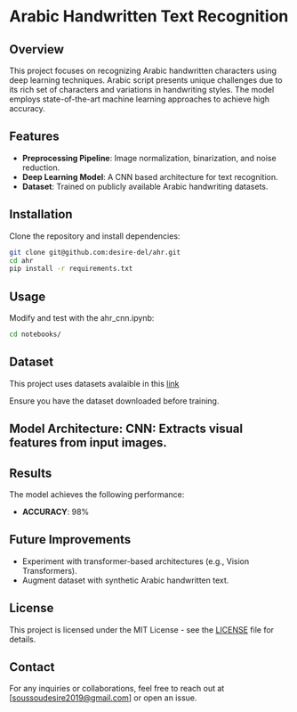# Arabic Handwritten Text Recognition

## Overview
This project focuses on recognizing Arabic handwritten characters using deep learning techniques. Arabic script presents unique challenges due to its rich set of characters and variations in handwriting styles. The model employs state-of-the-art machine learning approaches to achieve high accuracy.

## Features
- **Preprocessing Pipeline**: Image normalization, binarization, and noise reduction.
- **Deep Learning Model**: A CNN based architecture for text recognition.
- **Dataset**: Trained on publicly available Arabic handwriting datasets.

## Installation
Clone the repository and install dependencies:
```bash
git clone git@github.com:desire-del/ahr.git
cd ahr
pip install -r requirements.txt
```

## Usage
Modify and test with the ahr_cnn.ipynb:
```bash
cd notebooks/
```

## Dataset
This project uses datasets avalaible in this [link](https://www.kaggle.com/datasets/mloey1/ahcd1)


Ensure you have the dataset downloaded before training.

## Model Architecture: **CNN**: Extracts visual features from input images.


## Results
The model achieves the following performance:
- **ACCURACY**: 98%


## Future Improvements
- Experiment with transformer-based architectures (e.g., Vision Transformers).
- Augment dataset with synthetic Arabic handwritten text.




## License
This project is licensed under the MIT License - see the [LICENSE](LICENSE) file for details.

## Contact
For any inquiries or collaborations, feel free to reach out at [soussoudesire2019@gmail.com] or open an issue.


